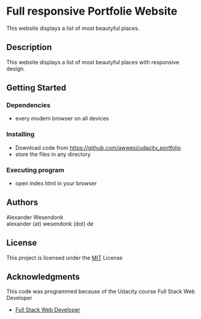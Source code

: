 # Full responsive Portfolie Website

This website displays a list of most beautyful places.

## Description

This website displays a list of most beautyful places with responsive design.

## Getting Started

### Dependencies

* every modern browser on all devices

### Installing

* Download code from https://github.com/awwesi/udacity_portfolio
* store the files in any directory

### Executing program

* open index.html in your browser

## Authors

Alexander Wesendonk  
alexander (at) wesendonk (dot) de

## License

This project is licensed under the [MIT](https://mit-license.org/) License

## Acknowledgments

This code was programmed because of the Udacity course Full Stack Web Developer

* [Full Stack Web Developer](https://de.udacity.com/course/full-stack-web-developer-nanodegree--nd004)